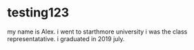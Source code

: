 # testing123
my name is Alex.
i went to starthmore university
i was the class representatative.
i graduated in 2019 july.
